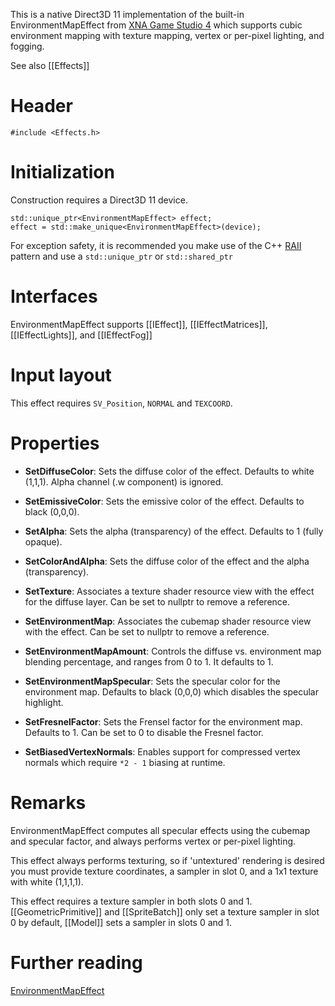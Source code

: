 This is a native Direct3D 11 implementation of the built-in EnvironmentMapEffect from [XNA Game Studio 4](https://msdn.microsoft.com/en-us/library/microsoft.xna.framework.graphics.environmentmapeffect.aspx) which supports cubic environment mapping with texture mapping, vertex or per-pixel lighting, and fogging.

See also [[Effects]]

# Header
    #include <Effects.h>

# Initialization
Construction requires a Direct3D 11 device.

    std::unique_ptr<EnvironmentMapEffect> effect;
    effect = std::make_unique<EnvironmentMapEffect>(device);

For exception safety, it is recommended you make use of the C++ [RAII](http://en.wikipedia.org/wiki/Resource_Acquisition_Is_Initialization) pattern and use a ``std::unique_ptr`` or ``std::shared_ptr``

# Interfaces

EnvironmentMapEffect supports [[IEffect]], [[IEffectMatrices]], [[IEffectLights]], and [[IEffectFog]]

# Input layout
This effect requires ``SV_Position``, ``NORMAL`` and ``TEXCOORD``.

# Properties

* **SetDiffuseColor**: Sets the diffuse color of the effect. Defaults to white (1,1,1). Alpha channel (.w component) is ignored.

* **SetEmissiveColor**: Sets the emissive color of the effect. Defaults to black (0,0,0).

* **SetAlpha**: Sets the alpha (transparency) of the effect. Defaults to 1 (fully opaque).

* **SetColorAndAlpha**: Sets the diffuse color of the effect and the alpha (transparency).

* **SetTexture**: Associates a texture shader resource view with the effect for the diffuse layer. Can be set to nullptr to remove a reference.

* **SetEnvironmentMap**: Associates the cubemap shader resource view with the effect. Can be set to nullptr to remove a reference.

* **SetEnvironmentMapAmount**: Controls the diffuse vs. environment map blending percentage, and ranges from 0 to 1. It defaults to 1.

* **SetEnvironmentMapSpecular**: Sets the specular color for the environment map. Defaults to black (0,0,0) which disables the specular highlight.

* **SetFresnelFactor**: Sets the Frensel factor for the environment map. Defaults to 1. Can be set to 0 to disable the Fresnel factor.

* **SetBiasedVertexNormals**: Enables support for compressed vertex normals which require ``*2 - 1`` biasing at runtime.

# Remarks
EnvironmentMapEffect computes all specular effects using the cubemap and specular factor, and always performs vertex or per-pixel lighting.

This effect always performs texturing, so if 'untextured' rendering is desired you must provide texture coordinates, a sampler in slot 0, and a 1x1 texture with white (1,1,1,1).

This effect requires a texture sampler in both slots 0 and 1. [[GeometricPrimitive]] and [[SpriteBatch]] only set a texture sampler in slot 0 by default, [[Model]] sets a sampler in slots 0 and 1.

# Further reading

[EnvironmentMapEffect](http://blogs.msdn.com/b/shawnhar/archive/2010/08/09/environmentmapeffect.aspx)  
